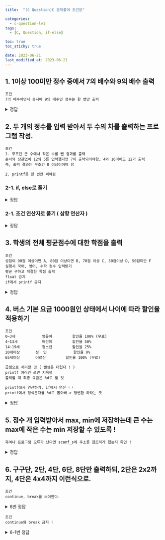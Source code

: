 ```yaml
---
title:  "[C Question]C 문제풀이 조건문"

categories:
  - c-question-lv1
tags:
  - [C, Question, if-else] 

toc: true
toc_sticky: true

date: 2023-06-21
last_modified_at: 2023-06-21
---
```


<!-- post 폴더 이름 -> 연관성을 찾지못함 ( 이상하게 바꿔도 정상적으로 작동했기때문 ) -->

## 1. 1이상 100미만 정수 중에서 7의 배수와 9의 배수 출력
```
조건
7의 배수이면서 동시에 9의 배수인 정수는 한 번만 출력
```

<details>
<summary>정답</summary>
<div markdown="1">
int num;
	for (num = 1; num < 100; num++)
		if (num % 7 == 0 || num % 9 == 0)
			printf("%d ", num);
	// 피드백: 중괄호 남발하지말고 한 줄이면 한 줄 답게 !!
</div>
</details>

## 2. 두 개의 정수를 입력 받아서 두 수의 차를 출력하는 프로그램 작성.
```
조건
1. 무조건 큰 수에서 작은 수를 뺀 결과를 출력
순서와 상관없이 12와 5를 입력했다면 7이 출력되어야함, 4와 16이어도 12가 출력
즉, 출력 결과는 무조건 0 이상이어야 함

2. printf를 한 번만 써야됨
```

### 2-1. if, else로 풀기

<details>
<summary>정답</summary>
<div markdown="1">
	int v1, v2, result;
	scanf_s("%d %d", &v1, &v2);

	if (v1 < v2) result = v2 - v1;
	else result = v1 - v2;
	printf("%d", result);

	// 첫번째 내 정답..;
	if (v1 && v2) printf("%d - %d = %d \n", v1, v2, (~(v1 - v2) + 1));
</div>
</details>

### 2-1. 조건 연산자로 풀기 ( 삼항 연산자 )

<details>
<summary>정답</summary>
<div markdown="1">
	printf("%d", (v1 > v2) ? v1 - v2 : v2 - v1);
</div>
</details>




## 3. 학생의 전체 평균점수에 대한 학점을 출력
```
조건
성점이 90점 이상이면 A, 80점 이상이면 B, 70점 이상 C, 50점이상 D, 50점미만 F
실행시 국어, 영어, 수학 점수 입력받기
평균 구하고 적절한 학점 출력
float 금지
if에서 printf 금지
```

<details>
<summary>정답</summary>
<div markdown="1">
	int kor, eng, math, score = 0;
	double avg;
	char grade;
	printf("input kor, eng, math scroe = "); // 점수를 python에서는 mark라고 부르기도 한대
	scanf_s("%d %d %d", &kor, &eng, &math); 
	avg = ( kor + eng + math ) / 3.0;

	if (avg >= 90)		grade = 'A';
	else if (avg >= 80) grade = 'B';
	else if (avg >= 70) grade = 'C';
	else if (avg >= 50) grade = 'D';
    else				grade = 'F';

	printf("평균: %.1f \n 학점: %c!", avg, grade);
</div>
</details>

## 4. 버스 기본 요금 1000원인 상태에서 나이에 따라 할인율 적용하기
```
조건
0~3세			영유아			할인율 100% (무료)
4~13세			어린이			할인율 50%
14~19세			청소년			할인율 25%
20세이상		성  인			할인율 0%
65세이상		어르신			할인율 100% (무료)

곱셈으로 처리할 것 ( 뺄셈은 더럽다 ! )
printf 여러번 쓰면 지옥행
출력할 때 최종 요금은 %d로 할 것

printf에서 연산하기, if에서 연산 ㄴㄴ
printf에서 형식문자를 %d로 뽑아봐-> 형변환 하라는 뜻
```

<details>
<summary>정답</summary>
<div markdown="1">
    int basic = 1000, age = 0;
	double rate = 1;

	printf("input age: ");
	scanf_s("%d", &age);

	if (age <= 3 || age >= 65)      rate = 0;
	else if (age >= 20)				rate = 1;
	else if (age >= 14)				rate = 0.75;
	else if (age >= 4)				rate = 0.5;

	printf("최종요금 %d원", (int)(basic * rate));
</div>
</details>

## 5. 정수 개 입력받아서 max, min에 저장하는데 큰 수는 max에 작은 수는 min 저장할 수 있도록 !
```
혹여나 프로그램 오류가 난다면 scanf_s에 주소를 참조하게 했는지 확인 ! 
```

<details>
<summary>정답</summary>
<div markdown="1">
	int max = 0, min = 0, temp = 0;
	printf("input max, min: ");
	scanf_s("%d %d", &max, &min);

	if (max < min)
	{
		temp = max;
		max = min;
		min = temp;
	}
	printf("max: %d  min: %d", max, min);
</div>
</details>

## 6. 구구단, 2단, 4단, 6단, 8단만 출력하되, 2단은 2x2까지, 4단은 4x4까지 이런식으로.
```
조건
continue, break를 써야한다.
```

<details>
<summary>6번 정답</summary>
<div markdown="1">
	int i, j;

	for (i = 2; i < 10; i++)
	{
		if (i % 2 != 0) continue;
		for (j = 1; j < 10; j++)
		{
			if (j > i) break;
			printf("%d x %d = %d \n", i, j, i * j);
			
		}
		printf("\n");
	}
</div>
</details>

```
조건
continue와 break 금지 !
```

<details>
<summary>6-1번 정답</summary>
<div markdown="1">
	int i, j;

	for (i = 2; i < 10; i++)
	{
		for (j = 1; j < 10; j++)
			if (j < i+1 && i % 2 == 0) printf("%d x %d = %d\n", i, j, i * j);
		printf("\n");
	}

	// ( if 제외 버전 )
	for (i = 2; i < 10; i+=2)
	{
		for (j = 1; j < i+1; j++)
			printf("%d x %d = %d\n", i, j, i * j);
		printf("\n");
	}
</div>
</details>
